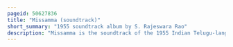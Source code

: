 ```yaml
---
pageid: 50627836
title: "Missamma (soundtrack)"
short_summary: "1955 soundtrack album by S. Rajeswara Rao"
description: "Missamma is the soundtrack of the 1955 Indian Telugu-language film of the same name directed by L. V. Prasad. Composed by S. Rajeswara Rao, the Soundtrack contains 11 Songs with Lyrics by Pingali. The Film was written by Chakrapani who co-produced it with B. Nagi Reddi for Vijaya Productions. N. T. Rama Rao and Savitri played the lead roles the Telugu Version, with Akkineni Nageswara Rao, Jamuna, S. V. Ranga Rao, Rushyendramani, Relangi and Ramana Reddy in supporting Roles."
---
```

